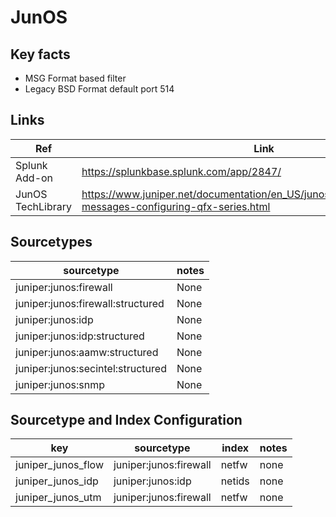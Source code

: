 # JunOS

## Key facts

* MSG Format based filter
* Legacy BSD Format default port 514

## Links

| Ref               | Link                                                                    |
|-------------------|-------------------------------------------------------------------------|
| Splunk Add-on     | <https://splunkbase.splunk.com/app/2847/>                                 |
| JunOS TechLibrary | <https://www.juniper.net/documentation/en_US/junos/topics/example/syslog-messages-configuring-qfx-series.html> |

## Sourcetypes

| sourcetype               | notes                                                            |
|--------------------------|------------------------------------------------------------------|
| juniper:junos:firewall   | None                                                             |
| juniper:junos:firewall:structured   | None                                                             |
| juniper:junos:idp   | None                                                             |
| juniper:junos:idp:structured   | None                                                             |
| juniper:junos:aamw:structured   | None                                                             |
| juniper:junos:secintel:structured   | None                                                             |
| juniper:junos:snmp   | None                                                             |

## Sourcetype and Index Configuration

| key                        | sourcetype             | index          | notes         |
|----------------------------|------------------------|----------------|---------------|
| juniper_junos_flow         | juniper:junos:firewall | netfw          | none          |
| juniper_junos_idp          | juniper:junos:idp      | netids         | none          |
| juniper_junos_utm          | juniper:junos:firewall | netfw          | none          |

